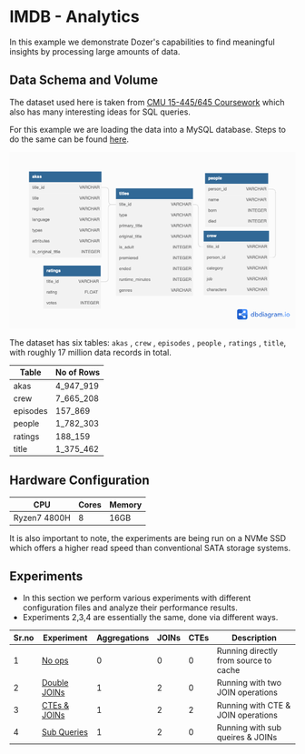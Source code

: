 # IMDB - Analytics

In this example we demonstrate Dozer's capabilities to find meaningful insights by processing large amounts of data. 

## Data Schema and Volume

The dataset used here is taken from [CMU 15-445/645 Coursework](https://15445.courses.cs.cmu.edu/fall2022/homework1/) which also has many interesting ideas for SQL queries.

For this example we are loading the data into a MySQL database. Steps to do the same can be found [here](./description_files/running.md).

![Schema](./images/schema.png)

 The dataset has six tables: `akas` , `crew` , `episodes` , `people` , `ratings` , `title`, with roughly 17 million data records in total.

| Table       | No of Rows  |
| ----------- | ----------- |
| akas        | 4_947_919   |
| crew        | 7_665_208   |
| episodes    |  157_869    |
| people      | 1_782_303   |
| ratings     |  188_159    |
| title       | 1_375_462   |

## Hardware Configuration

|      CPU       | Cores |   Memory   |
| -------------- | ----- | ---------- |
| Ryzen7 4800H   |  8   |    16GB    |

It is also important to note, the experiments are being run on a NVMe SSD which offers a higher read speed than conventional SATA storage systems.

## Experiments

- In this section we perform various experiments with different configuration files and analyze their performance results.
- Experiments 2,3,4 are essentially the same, done via different ways.

| Sr.no |   Experiment   | Aggregations |  JOINs  |   CTEs  |                  Description                     |
| ------| -------------- | ----------- | ------- | ------- | ------------------------------------------------ |
|   1   | [No ops](./description_files/experiment1.md) |      0      |    0    |    0    | Running directly from source to cache      |
|   2   | [Double JOINs](./description_files/experiment2.md) |      1      |    2    |    0    | Running with two JOIN operations            |
|   3   | [CTEs & JOINs](./description_files/experiment3.md) |      1      |    2    |    2    | Running with CTE & JOIN operations         |
|   4   | [Sub Queries](./description_files/experiment4.md) |      1      |    2    |    0    | Running with sub queires & JOINs    |
